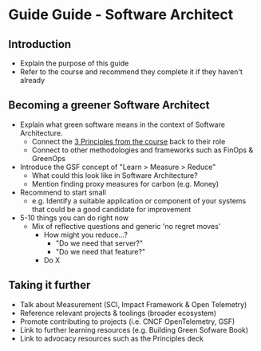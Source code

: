 # Guide Guide - Software Architect

## Introduction
* Explain the purpose of this guide
* Refer to the course and recommend they complete it if they haven't already

## Becoming a greener Software Architect
* Explain what green software means in the context of Software Architecture.
  * Connect the [3 Principles from the course](https://learn.greensoftware.foundation/introduction) back to their role
  * Connect to other methodologies and frameworks such as FinOps & GreenOps
* Introduce the GSF concept of "Learn > Measure > Reduce"
  * What could this look like in Software Architecture?
  * Mention finding proxy measures for carbon (e.g. Money)
* Recommend to start small
  * e.g. Identify a suitable application or component of your systems that could be a good candidate for improvement
* 5-10 things you can do right now
  * Mix of reflective questions and generic 'no regret moves'
    * How might you reduce...?
      * "Do we need that server?"
      * "Do we need that feature?"
    * Do X

## Taking it further
  * Talk about Measurement (SCI, Impact Framework & Open Telemetry)
  * Reference relevant projects & toolings (broader ecosystem)
  * Promote contributing to projects (i.e. CNCF OpenTelemetry, GSF)
  * Link to further learning resources (e.g. Building Green Sofware Book)
  * Link to advocacy resources such as the Principles deck
